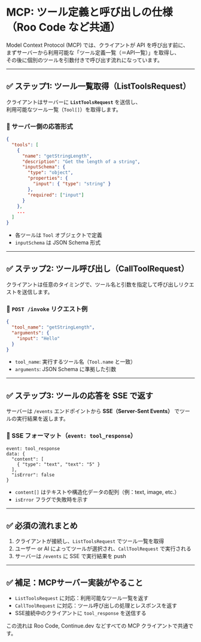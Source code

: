 # MCP: ツール定義と呼び出しの仕様（Roo Code など共通）

Model Context Protocol (MCP) では、クライアントが API を呼び出す前に、  
まずサーバーから利用可能な「ツール定義一覧（＝API一覧）」を取得し、  
その後に個別のツールを引数付きで呼び出す流れになっています。

---

## ✅ ステップ1: ツール一覧取得（ListToolsRequest）

クライアントはサーバーに **`ListToolsRequest`** を送信し、  
利用可能なツール一覧（`Tool[]`）を取得します。

### 🔸 サーバー側の応答形式

```json
{
  "tools": [
    {
      "name": "getStringLength",
      "description": "Get the length of a string",
      "inputSchema": {
        "type": "object",
        "properties": {
          "input": { "type": "string" }
        },
        "required": ["input"]
      }
    },
    ...
  ]
}
```

- 各ツールは `Tool` オブジェクトで定義
- `inputSchema` は JSON Schema 形式

---

## ✅ ステップ2: ツール呼び出し（CallToolRequest）

クライアントは任意のタイミングで、ツール名と引数を指定して呼び出しリクエストを送信します。

### 🔸 `POST /invoke` リクエスト例

```json
{
  "tool_name": "getStringLength",
  "arguments": {
    "input": "Hello"
  }
}
```

- `tool_name`: 実行するツール名（`Tool.name` と一致）
- `arguments`: JSON Schema に準拠した引数

---

## ✅ ステップ3: ツールの応答を SSE で返す

サーバーは `/events` エンドポイントから **SSE（Server-Sent Events）** でツールの実行結果を返します。

### 🔸 SSE フォーマット（`event: tool_response`）

```
event: tool_response
data: {
  "content": [
    { "type": "text", "text": "5" }
  ],
  "isError": false
}
```

- `content[]` はテキストや構造化データの配列（例：text, image, etc.）
- `isError` フラグで失敗時を示す

---

## ✅ 必須の流れまとめ

1. クライアントが接続し、`ListToolsRequest` でツール一覧を取得
2. ユーザー or AI によってツールが選択され、`CallToolRequest` で実行される
3. サーバーは `/events` に SSE で実行結果を push

---

## ✅ 補足：MCPサーバー実装がやること

- `ListToolsRequest` に対応：利用可能なツール一覧を返す
- `CallToolRequest` に対応：ツール呼び出しの処理とレスポンスを返す
- SSE接続中のクライアントに `tool_response` を送信する

この流れは Roo Code, Continue.dev などすべての MCP クライアントで共通です。
